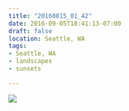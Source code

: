 ```yaml
---
title: "20160815_01_42"
date: 2016-09-05T18:41:13-07:00
draft: false
location: Seattle, WA
tags:
- Seattle, WA
- landscapes
- sunsets

---
```

![](https://d17enza3bfujl8.cloudfront.net/20160815_01_42.jpg)

